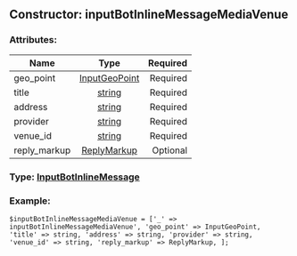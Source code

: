 ## Constructor: inputBotInlineMessageMediaVenue  

### Attributes:

| Name     |    Type       | Required |
|----------|:-------------:|---------:|
|geo\_point|[InputGeoPoint](../types/InputGeoPoint.md) | Required|
|title|[string](../types/string.md) | Required|
|address|[string](../types/string.md) | Required|
|provider|[string](../types/string.md) | Required|
|venue\_id|[string](../types/string.md) | Required|
|reply\_markup|[ReplyMarkup](../types/ReplyMarkup.md) | Optional|


### Type: [InputBotInlineMessage](../types/InputBotInlineMessage.md)

### Example:


```
$inputBotInlineMessageMediaVenue = ['_' => inputBotInlineMessageMediaVenue', 'geo_point' => InputGeoPoint, 'title' => string, 'address' => string, 'provider' => string, 'venue_id' => string, 'reply_markup' => ReplyMarkup, ];
```